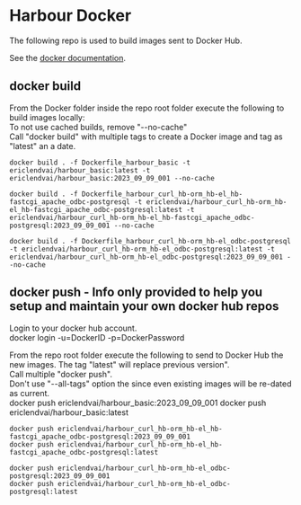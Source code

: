 # Harbour Docker

The following repo is used to build images sent to Docker Hub.   

See the [docker documentation](https://docs.docker.com/engine/reference/commandline/build/).

## docker build
From the Docker folder inside the repo root folder execute the following to build images locally:   
To not use cached builds, remove "--no-cache"   
Call "docker build" with multiple tags to create a Docker image and tag as "latest" an a date.   

    docker build . -f Dockerfile_harbour_basic -t ericlendvai/harbour_basic:latest -t ericlendvai/harbour_basic:2023_09_09_001 --no-cache   

    docker build . -f Dockerfile_harbour_curl_hb-orm_hb-el_hb-fastcgi_apache_odbc-postgresql -t ericlendvai/harbour_curl_hb-orm_hb-el_hb-fastcgi_apache_odbc-postgresql:latest -t ericlendvai/harbour_curl_hb-orm_hb-el_hb-fastcgi_apache_odbc-postgresql:2023_09_09_001 --no-cache   

    docker build . -f Dockerfile_harbour_curl_hb-orm_hb-el_odbc-postgresql -t ericlendvai/harbour_curl_hb-orm_hb-el_odbc-postgresql:latest -t ericlendvai/harbour_curl_hb-orm_hb-el_odbc-postgresql:2023_09_09_001 --no-cache   

## docker push - Info only provided to help you setup and maintain your own docker hub repos

Login to your docker hub account.   
    docker login -u=DockerID -p=DockerPassword      

From the repo root folder execute the following to send to Docker Hub the new images. The tag "latest" will replace previous version".   
Call multiple "docker push".   
Don't use "--all-tags" option the since even existing images will be re-dated as current.   
    docker push ericlendvai/harbour_basic:2023_09_09_001
    docker push ericlendvai/harbour_basic:latest

    docker push ericlendvai/harbour_curl_hb-orm_hb-el_hb-fastcgi_apache_odbc-postgresql:2023_09_09_001
    docker push ericlendvai/harbour_curl_hb-orm_hb-el_hb-fastcgi_apache_odbc-postgresql:latest

    docker push ericlendvai/harbour_curl_hb-orm_hb-el_odbc-postgresql:2023_09_09_001
    docker push ericlendvai/harbour_curl_hb-orm_hb-el_odbc-postgresql:latest

